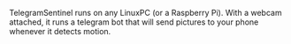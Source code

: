 TelegramSentinel runs on any LinuxPC (or a Raspberry Pi). With a webcam attached, it runs a telegram bot that will send pictures to your phone whenever it detects motion.


